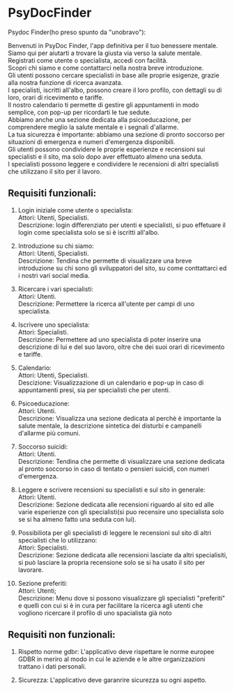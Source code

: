 # PsyDocFinder
Psydoc Finder(ho preso spunto da "unobravo"):

Benvenuti in PsyDoc Finder, l'app definitiva per il tuo benessere mentale.<br>
Siamo qui per aiutarti a trovare la giusta via verso la salute mentale.<br>
Registrati come utente o specialista, accedi con facilità.<br>
Scopri chi siamo e come contattarci nella nostra breve introduzione.<br>
Gli utenti possono cercare specialisti in base alle proprie esigenze, grazie alla nostra funzione di ricerca avanzata.<br>
I specialisti, iscritti all'albo, possono creare il loro profilo, con dettagli su di loro, orari di ricevimento e tariffe.<br>
Il nostro calendario ti permette di gestire gli appuntamenti in modo semplice, con pop-up per ricordarti le tue sedute.<br> 
Abbiamo anche una sezione dedicata alla psicoeducazione, per comprendere meglio la salute mentale e i segnali d'allarme.<br>
La tua sicurezza è importante: abbiamo una sezione di pronto soccorso per situazioni di emergenza e numeri d'emergenza disponibili.<br> 
Gli utenti possono condividere le proprie esperienze e recensioni sui specialisti e il sito, ma solo dopo aver effettuato almeno una seduta.<br> 
I specialisti possono leggere e condividere le recensioni di altri specialisti che utilizzano il sito per il lavoro.<br>


## Requisiti funzionali:

1) Login iniziale come utente o specialista:<br>
	Attori:	Utenti, Specialisti.<br>
	Descrizione: login differenziato per utenti e specialisti, si puo effetuare il login come specialista solo se si è iscritti all'albo.

2) Introduzione su chi siamo:<br>
	Attori: Utenti, Specialisti.<br>
	Descrizione: Tendina che permette di visualizzare una breve introduzione su chi sono gli sviluppatori del sito, su come conttattarci ed i nostri vari social media.

3) Ricercare i vari specialisti:<br>
	Attori: Utenti.<br>
	Descrizione: Permettere la ricerca all'utente per campi di uno specialista.

4) Iscrivere uno specialista:<br>
	Attori: Specialisti.<br>
	Descrizione: Permettere ad uno specialista di poter inserire una descrizione di lui e del suo lavoro, oltre che dei suoi orari di ricevimento e tariffe.

5) Calendario:<br>
	Attori: Utenti, Specialisti.<br>
	Descizione: Visualizzazione di un calendario e pop-up in caso di appuntamenti presi, sia per specialisti che per utenti.

6) Psicoeducazione:<br>
	Attori: Utenti.<br>
	Descrizione: Visualizza una sezione dedicata al perchè è importante la salute mentale, la descrizione sintetica dei disturbi e campanelli d'allarme più comuni.

7) Soccorso suicidi:<br>
	Attori: Utenti.<br>
	Descrizione: Tendina che permette di visualizzare una sezione dedicata al pronto soccorso in caso di tentato o pensieri suicidi, con numeri d'emergenza.

8) Leggere e scrivere recensioni su specialisti e sul sito in generale:<br>
	Attori: Utenti.<br>
	Descrizione: Sezione dedicata alle recensioni riguardo al sito ed alle varie esperienze con gli specialisti(si puo recensire uno specialista solo se si ha almeno fatto una seduta con lui).

9) Possibiliota per gli specialisti di leggere le recensioni sul sito di altri specialisti che lo utilizzano:<br>
	Attori: Specialisti.<br>
	Descrizione: Sezione dedicata alle recensioni lasciate da altri specialisiti, si può lasciare la propria recensione solo se si ha usato il sito per lavorare.

10) Sezione preferiti:<br>
	Attori: Utenti;<br>
	Descrizione: Menu dove si possono visualizzare gli specialisti "preferiti" e quelli con cui si è in cura per facilitare la ricerca agli utenti che vogliono ricercare il profilo di uno spacialista già noto 


## Requisiti non funzionali:

1) Rispetto norme gdbr: L'applicativo deve rispettare le norme europee GDBR in meriro al modo in cui le aziende e le altre organizzazioni trattano i dati personali.
	
2) Sicurezza: L'applicativo deve garanrire sicurezza su ogni aspetto.
